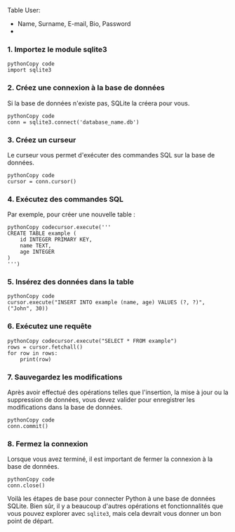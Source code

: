 Table User:

- Name, Surname, E-mail, Bio, Password
- 

### 1. Importez le module sqlite3

```
pythonCopy code
import sqlite3
```

### 2. Créez une connexion à la base de données

Si la base de données n'existe pas, SQLite la créera pour vous.

```
pythonCopy code
conn = sqlite3.connect('database_name.db')
```

### 3. Créez un curseur

Le curseur vous permet d'exécuter des commandes SQL sur la base de données.

```
pythonCopy code
cursor = conn.cursor()
```

### 4. Exécutez des commandes SQL

Par exemple, pour créer une nouvelle table :

```
pythonCopy codecursor.execute('''
CREATE TABLE example (
    id INTEGER PRIMARY KEY,
    name TEXT,
    age INTEGER
)
''')
```

### 5. Insérez des données dans la table

```
pythonCopy code
cursor.execute("INSERT INTO example (name, age) VALUES (?, ?)", ("John", 30))
```

### 6. Exécutez une requête

```
pythonCopy codecursor.execute("SELECT * FROM example")
rows = cursor.fetchall()
for row in rows:
    print(row)
```

### 7. Sauvegardez les modifications

Après avoir effectué des opérations telles que l'insertion, la mise à jour ou la suppression de données, vous devez valider pour enregistrer les modifications dans la base de données.

```
pythonCopy code
conn.commit()
```

### 8. Fermez la connexion

Lorsque vous avez terminé, il est important de fermer la connexion à la base de données.

```
pythonCopy code
conn.close()
```

Voilà les étapes de base pour connecter Python à une base de données SQLite. Bien sûr, il y a beaucoup d'autres opérations et fonctionnalités que vous pouvez explorer avec `sqlite3`, mais cela devrait vous donner un bon point de départ.